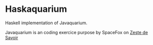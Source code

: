 # Haskaquarium
Haskell implementation of Javaquarium. 

Javaquarium is an coding exercice purpose by SpaceFox on [Zeste de Savoir](https://zestedesavoir.com/forums/sujet/447/javaquarium/)
